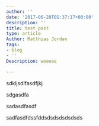 ```yaml
---
author: ''
date: '2017-06-28T01:37:17+00:00'
description: ''
title: test post
type: article
Author: Matthias Jordan
tags:
- blog
- ''
Description: weeeee

---
```

sdkljsdlfasdfjkj<span><!-- Content Goes Here --></span>

sdgasdfa

sadasdfasdf

sadfasdfdssfddsdsdsdsdsdsds